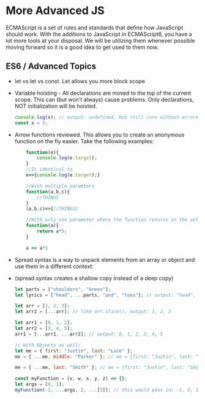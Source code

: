 # More Advanced JS

ECMAScript is a set of rules and standards that define how JavaScript should work. With the additions to JavaScript in ECMAScript6, you have a lot more tools at your disposal. We will be utilizing them whenever possible moving forward so it is a good idea to get used to them now.

## ES6 / Advanced Topics

- let vs let vs const. Let allows you more block scope
- Variable hoisting - All declarations are moved to the top of the current scope. This can (but won't always) cause problems. Only declarations, NOT initialization will be hoisted.

    ```javascript
    console.log(x); // output: undefined, but still runs without errors
    const x = 5;
    ```

- Arrow functions reviewed. This allows you to create an anonymous function on the fly easier. Take the following examples:

  ```javascript
      function(e){
          console.log(e.target);
      }
      //Is identical to
      e=>{console.log(e.target);}

      //With multiple paramters
      function(a,b,c){
          //THINGS
      }
      (a,b,c)=>{//THINGS}

      //With only one parameter where the function returns on the only line
      function(a){
          return a*5;
      }

      a => a*5

  ```

- Spread syntax is a way to unpack elements from an array or object and use them in a different context:
- (spread syntax creates a shallow copy instead of a deep copy)

  ```javascript
  let parts = ["shoulders", "knees"];
  let lyrics = ["head", ...parts, "and", "toes"]; // output: "head", "shoulders", "knees", "and", "toes"

  let arr = [1, 2, 3];
  let arr2 = [...arr]; // like arr.slice(); output: 1, 2, 3

  let arr1 = [0, 1, 2];
  let arr2 = [3, 4, 5];
  arr1 = [...arr1, ...arr2]; // output: 0, 1, 2, 3, 4, 5

  // With Objects as well:
  let me = { first: "Justin", last: "Luce" };
  me = { ...me, middle: "Parker" }; // me = {first: "Justin", last: "Luce", middle: "Parker"};

  me = { ...me, last: "Smith" }; // me = {first: "Justin", last: "Smith", middle: "Parker"};

  const myFunction = (v, w, x, y, z) => {};
  let args = [0, 1];
  myFunction(-1, ...args, 2, ...[3]); // this would pass in: -1, 0, 1, 2, 3
  ```
